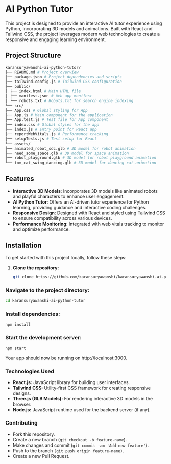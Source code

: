 # AI Python Tutor

This project is designed to provide an interactive AI tutor experience using Python, incorporating 3D models and animations. Built with React and Tailwind CSS, the project leverages modern web technologies to create a responsive and engaging learning environment.

## Project Structure

```bash
karansuryawanshi-ai-python-tutor/
├── README.md # Project overview
├── package.json # Project dependencies and scripts
├── tailwind.config.js # Tailwind CSS configuration
├── public/
│ ├── index.html # Main HTML file
│ ├── manifest.json # Web app manifest
│ └── robots.txt # Robots.txt for search engine indexing
└── src/
├── App.css # Global styling for App
├── App.js # Main component for the application
├── App.test.js # Test file for App component
├── index.css # Global styles for the app
├── index.js # Entry point for React app
├── reportWebVitals.js # Performance tracking
├── setupTests.js # Test setup for React
└── assets/
├── animated_robot_sdc.glb # 3D model for robot animation
├── need_some_space.glb # 3D model for space animation
├── robot_playground.glb # 3D model for robot playground animation
└── tom_cat_swing_dancing.glb # 3D model for dancing cat animation
```

## Features

- **Interactive 3D Models**: Incorporates 3D models like animated robots and playful characters to enhance user engagement.
- **AI Python Tutor**: Offers an AI-driven tutor experience for Python learning, providing guidance and interactive coding challenges.
- **Responsive Design**: Designed with React and styled using Tailwind CSS to ensure compatibility across various devices.
- **Performance Monitoring**: Integrated with web vitals tracking to monitor and optimize performance.

## Installation

To get started with this project locally, follow these steps:

1. **Clone the repository:**
   ```bash
   git clone https://github.com/karansuryawanshi/karansuryawanshi-ai-python-tutor.git
   ```

### Navigate to the project directory:

```bash
cd karansuryawanshi-ai-python-tutor
```

### Install dependencies:

```bash
npm install
```

### Start the development server:

```bash
npm start
```

Your app should now be running on http://localhost:3000.

### Technologies Used

- **React.js:** JavaScript library for building user interfaces.
- **Tailwind CSS:** Utility-first CSS framework for creating responsive designs.
- **Three.js (GLB Models):** For rendering interactive 3D models in the browser.
- **Node.js:** JavaScript runtime used for the backend server (if any).

### Contributing

- Fork this repository.
- Create a new branch (`git checkout -b feature-name`).
- Make changes and commit (`git commit -am 'Add new feature'`).
- Push to the branch `(git push origin feature-name)`.
- Create a new Pull Request.
